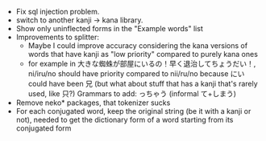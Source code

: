 - Fix sql injection problem.
- switch to another kanji -> kana library.
- Show only uninflected forms in the "Example words" list
- Improvements to splitter:
    - Maybe I could improve accuracy considering the kana versions of words that have kanji as "low priority" compared to purely kana ones
    - for example in 大きな蜘蛛が部屋にいるの！早く退治してちょうだい！, ni/iru/no should have priority compared to nii/ru/no because にい could have been 兄 (but what about stuff that has a kanji that's rarely used, like 只?)
Grammars to add:
っちゃう (informal て+しまう)
- Remove neko* packages, that tokenizer sucks
- For each conjugated word, keep the original string (be it with a kanji or not), needed to get the dictionary form of a word starting from its conjugated form